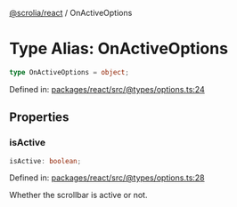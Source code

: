 [@scrolia/react](../README.md) / OnActiveOptions

# Type Alias: OnActiveOptions

```ts
type OnActiveOptions = object;
```

Defined in: [packages/react/src/@types/options.ts:24](https://github.com/alpheustangs/scrolia/blob/6e40d863f64abf882be181a26502e5d480dddfc9/packages/react/src/@types/options.ts#L24)

## Properties

### isActive

```ts
isActive: boolean;
```

Defined in: [packages/react/src/@types/options.ts:28](https://github.com/alpheustangs/scrolia/blob/6e40d863f64abf882be181a26502e5d480dddfc9/packages/react/src/@types/options.ts#L28)

Whether the scrollbar is active or not.
